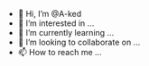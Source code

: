- 👋 Hi, I’m @A-ked
- 👀 I’m interested in ...
- 🌱 I’m currently learning ...
- 💞️ I’m looking to collaborate on ...
- 📫 How to reach me ...

<!---
A-ked/A-ked is a ✨ special ✨ repository because its `README.md` (this file) appears on your GitHub profile.
You can click the Preview link to take a look at your changes.
--->
